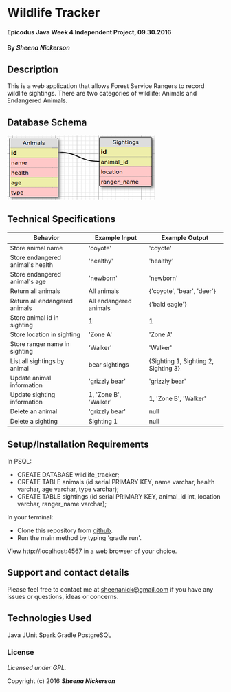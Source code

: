 # Wildlife Tracker

#### Epicodus Java Week 4 Independent Project, 09.30.2016

#### By _**Sheena Nickerson**_

## Description

This is a web application that allows Forest Service Rangers to record wildlife sightings. There are two categories of wildlife: Animals and Endangered Animals.

## Database Schema

![database diagram](database.png)

## Technical Specifications

| Behavior                         | Example Input          | Example Output                       |
|----------------------------------|------------------------|--------------------------------------|
| Store animal name                | 'coyote'               | 'coyote'                             |
| Store endangered animal's health | 'healthy'              | 'healthy'                            |
| Store endangered animal's age    | 'newborn'              | 'newborn'                            |
| Return all animals               | All animals            | {'coyote', 'bear', 'deer'}           |
| Return all endangered animals    | All endangered animals | {'bald eagle'}                       |
| Store animal id in sighting      | 1                      | 1                                    |
| Store location in sighting       | 'Zone A'               | 'Zone A'                             |
| Store ranger name in sighting    | 'Walker'               | 'Walker'                             |
| List all sightings by animal     | bear sightings         | {Sighting 1, Sighting 2, Sighting 3} |
| Update animal information        | 'grizzly bear'         | 'grizzly bear'                       |
| Update sighting information      | 1, 'Zone B', 'Walker'  | 1, 'Zone B', 'Walker'                |
| Delete an animal                 | 'grizzly bear'         | null                                 |
| Delete a sighting                | Sighting 1             | null                                 |

## Setup/Installation Requirements

In PSQL:
* CREATE DATABASE wildlife_tracker;
* CREATE TABLE animals (id serial PRIMARY KEY, name varchar, health varchar, age varchar, type varchar);
* CREATE TABLE sightings (id serial PRIMARY KEY, animal_id int, location varchar, ranger_name varchar);

In your terminal:
* Clone this repository from [github](https://github.com/sheenanick/java-wildlife).
* Run the main method by typing 'gradle run'.

View http://localhost:4567 in a web browser of your choice.

## Support and contact details

Please feel free to contact me at sheenanick@gmail.com if you have any issues or questions, ideas or concerns.

## Technologies Used

Java
JUnit
Spark
Gradle
PostgreSQL

### License

*Licensed under GPL.*

Copyright (c) 2016 **_Sheena Nickerson_**
